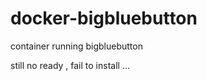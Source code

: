 docker-bigbluebutton
====================

container running bigbluebutton


still no ready , fail to install ...
